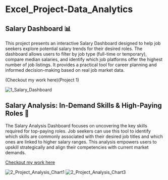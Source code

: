 # Excel_Project-Data_Analytics

## Salary Dashboard 📊
This project presents an interactive Salary Dashboard designed to help job seekers explore potential salary trends for their desired roles. The dashboard allows users to filter by job type (full-time or temporary), compare median salaries, and identify which job platforms offer the highest number of job listings. It provides a practical tool for career planning and informed decision-making based on real job market data.

(Checkout my work here)(Project 1)

![1_Salary_Dashboard](https://github.com/user-attachments/assets/cdb3f36c-691c-4f49-8ae5-6cc02aec80c0)


## Salary Analysis: In-Demand Skills & High-Paying Roles 💼
The Salary Analysis Dashboard focuses on uncovering the key skills required for top-paying roles. Job seekers can use this tool to identify which skills are commonly associated with their desired job titles and which ones are linked to higher salary ranges. This analysis empowers users to upskill strategically and align their competencies with current market demands.

[Checkout my work here](https://www.google.com)

![2_Project_Analysis_Chart1](https://github.com/user-attachments/assets/71e28624-cacf-4c4a-9824-72603ca049ff)
![2_Project_Analysis_Chart3](https://github.com/user-attachments/assets/7fba6e16-2c94-4314-a6ae-7c1afba7c9b5)


